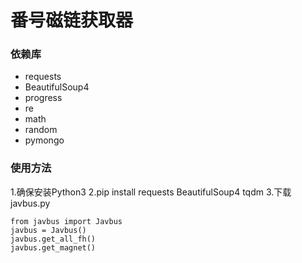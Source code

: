# 番号磁链获取器

### 依赖库
- requests
- BeautifulSoup4
- progress
- re
- math
- random
- pymongo

### 使用方法
1.确保安装Python3
2.pip install requests BeautifulSoup4 tqdm
3.下载javbus.py
```
from javbus import Javbus
javbus = Javbus()
javbus.get_all_fh()
javbus.get_magnet()
```
